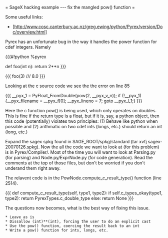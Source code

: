 = SageX hacking example --- fix the mangled pow() function =

Some useful links: 

   * [http://www.cosc.canterbury.ac.nz/greg.ewing/python/Pyrex/version/Doc/overview.html]

Pyrex has an unfortunate bug in the way it handles the power function for cdef integers. Namely

{{{#!python
%pyrex

def foo(int n):
    return 2**n
}}}

{{{
foo(3)
///
8.0
}}}

Looking at the c source code we see the the error on line 85

{{{
  __pyx_1 = PyFloat_FromDouble(pow(2, __pyx_v_n)); if (!__pyx_1) {__pyx_filename = __pyx_f[0]; __pyx_lineno = 7; goto __pyx_L1;}
}}}

Here the c function pow() is being used, which only operates on doubles. This is fine if the return type is a float, but if it is, say, a python object, then this code (potentially) violates two principles: (1) Behave like python when possible and (2) arithmatic on two cdef ints (longs, etc.) should return an int (long, etc.)

Expand the sagex spkg found in SAGE_ROOT/spkg/standard (tar xvfj sagex-20070126.spkg). Now the all the code we want to look at (for this problem) is in Pyrex/Compiler/. Most of the time you will want to look at Parsing.py (for parsing) and Node.py/ExprNode.py (for code generation). Read the comments at the top of those files, but don't be worried if you don't underand them right away. 

The relavent code is in the PowNode.compute_c_result_type() function (line 2514). 

{{{
    def compute_c_result_type(self, type1, type2):
        if self.c_types_okay(type1, type2):
            return PyrexTypes.c_double_type
        else:
            return None
}}}

The questions now becomes, what is the best way of fixing this issue. 

    * Leave as is
    * Dissallow (int)**(int), forcing the user to do an explicit cast
    * Use the pow() function, coercing the result back to an int
    * Write a pow() function for ints, longs, etc. 
